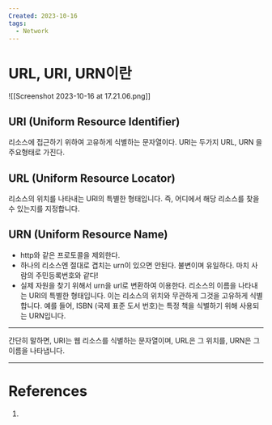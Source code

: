 ```yaml
---
Created: 2023-10-16
tags:
  - Network
---
```

# URL, URI, URN이란
![[Screenshot 2023-10-16 at 17.21.06.png]]
## URI (Uniform Resource Identifier)
리소스에 접근하기 위하여 고유하게 식별하는 문자열이다.
URI는 두가지 URL, URN 을 주요형태로 가진다. 
## URL (Uniform Resource Locator)
리소스의 위치를 나타내는 URI의 특별한 형태입니다. 즉, 어디에서 해당 리소스를 찾을 수 있는지를 지정합니다.
## URN (Uniform Resource Name)
- http와 같은 프로토콜을 제외한다.
- 하나의 리소스엔 절대로 겹치는 urn이 있으면 안된다. 불변이며 유일하다. 마치 사람의 주민등록번호와 같다!
- 실제 자원을 찾기 위해서 urn을 url로 변환하여 이용한다.
리소스의 이름을 나타내는 URI의 특별한 형태입니다. 이는 리소스의 위치와 무관하게 그것을 고유하게 식별합니다.
예를 들어, ISBN (국제 표준 도서 번호)는 특정 책을 식별하기 위해 사용되는 URN입니다.


----

간단히 말하면, URI는 웹 리소스를 식별하는 문자열이며, URL은 그 위치를, URN은 그 이름을 나타냅니다.

---
# References
1. 